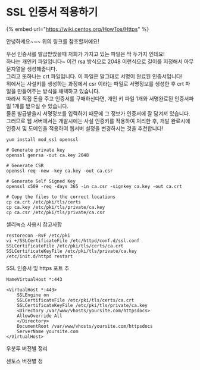 # SSL 인증서 적용하기



{% embed url="https://wiki.centos.org/HowTos/Https" %}

안녕하세요~~~ 위의 링크를 참조할꺼에요!

우선 인증서를 발급받았을때 저희가 가지고 있는 파일은 딱 두가지 인데요!  
하나는 개인키 파일입니다~ 이건 rsa 방식으로 2048 이런식으로 길이를 지정해서 아무 문자열을 생성해줍니다.  
그리고 또하나는 crt 파일입니다. 이 파일은 말그대로 서명이 완료된 인증서입니다!  
위에서는 사설키를 생성하는 과정에서 csr 이라는 파일로 서명정보를 생성한 후 crt 파일을 만들어주는 방식을 채택하고 있습니다.  
따라서 직접 돈을 주고 인증서를 구매하신다면, 개인 키 파일 1개와 서명완료된 인증서파일 1개를 받으실 수 있습니다.  
물론 발급받을시 서명정보를 입력하기 때문에 그 정보가 인증서에 잘 담겨져 있습니다.  
그러므로 웹 서버에서는 개발시에는 사설 인증키를 적용하여 처리한 후, 개발 완료시에 인증서 및 도메인을 적용하여 웹서버 설정을 변경하시는 것을 추천합니다!

```text
yum install mod_ssl openssl
```



```text
# Generate private key 
openssl genrsa -out ca.key 2048 

# Generate CSR 
openssl req -new -key ca.key -out ca.csr

# Generate Self Signed Key
openssl x509 -req -days 365 -in ca.csr -signkey ca.key -out ca.crt

# Copy the files to the correct locations
cp ca.crt /etc/pki/tls/certs
cp ca.key /etc/pki/tls/private/ca.key
cp ca.csr /etc/pki/tls/private/ca.csr
```



셀리눅스 사용시 참고사항

```text
restorecon -RvF /etc/pki
vi +/SSLCertificateFile /etc/httpd/conf.d/ssl.conf
SSLCertificateFile /etc/pki/tls/certs/ca.crt
SSLCertificateKeyFile /etc/pki/tls/private/ca.key
/etc/init.d/httpd restart
```



SSL 인증서 및 https 포트 추

```text
NameVirtualHost *:443

<VirtualHost *:443>
    SSLEngine on
    SSLCertificateFile /etc/pki/tls/certs/ca.crt
    SSLCertificateKeyFile /etc/pki/tls/private/ca.key
    <Directory /var/www/vhosts/yoursite.com/httpsdocs>
    AllowOverride All
    </Directory>
    DocumentRoot /var/www/vhosts/yoursite.com/httpsdocs
    ServerName yoursite.com
</VirtualHost>
```











































우분투 버전별 정리

센토스 버전별 정


